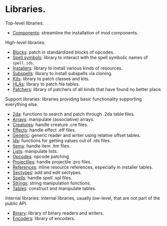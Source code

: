 # Libraries.

Top-level libraries:

* [Components](./libraries/components.md): streamline the installation of mod components.

High-level libraries:

* [Blocks](./libraries/blocks.md): patch in standardized blocks of opcodes.
* [Spell symbols](./libraries/spell_symbols.md): library to interact with the spell symbolic names of `spell.ids`.
* [Installers](./libraries/installers.md): library to install various kinds of resources.
* [Subspells](./libraries/subspells.md): library to install subspells via cloning.
* [Kits](./libraries/kits.md): library to patch classes and kits.
* [HLAs](./libraries/hlas.md): library to patch hla tables.
* [Patchers](./libraries/patchers.md): library of patchers of all kinds that have found no better place.

Support libraries: libraries providing basic functionality supporting everything else.

* [2da](./libraries/2da.md): functions to search and patch through .2da table files.
* [Arrays](./libraries/arrays.md): manipulate (associative) arrays.
* [Creatures](./libraries/creatures.md): handle creature .cre files.
* [Effects](./libraries/effects.md): handle effect .eff files.
* [Generic](./libraries/generic.md): generic reader and writer using relative offset tables.
* [Ids](./libraries/ids.md): functions for getting values out of .ids files.
* [Items](./libraries/items.md): handle item .itm files.
* [Lists](./libraries/lists.md): manipulate lists.
* [Opcodes](./libraries/opcodes.md): opcode patching.
* [Projectiles](./libraries/projectiles.md): handle projectile .pro files.
* [References](./libraries/references.md): inline resource references, especially in installer tables.
* [Sectypes](./libraries/sectypes.md): add and edit sectypes.
* [Spells](./libraries/spells.md): handle spell .spl files.
* [Strings](./libraries/strings.md): string manipulation functions.
* [Tables](./libraries/tables.md): construct and manipulate tables.

Internal libraries: internal libraries, usually low-level, that are not part of the public API. 

* [Binary](./libraries/internal/binary.md): library of binary readers and writers.
* [Encoders](./libraries/internal/encoders.md): library of encoders.
